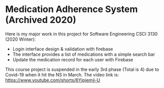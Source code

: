 # Medication Adherence System (Archived 2020)
Here is my major work in this project for Software Engineering CSCI 3130 (2020 Winter):
- Login interface design & validation with firebase
-	The interface provides a list of medications with a simple search bar
-	Update the medication record for each user with Firebase

This course project is suspended in the early 3rd phase (Total is 4) due to Covid-19 when it hit the NS in March.
The video link is: https://www.youtube.com/shorts/6Yjpjemji-U
